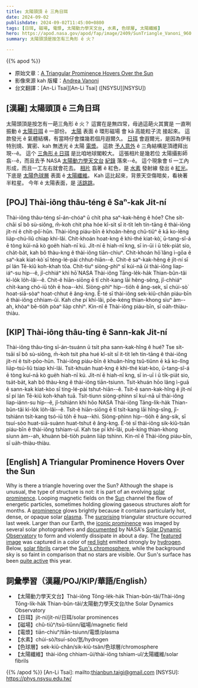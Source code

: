 ```yaml
---
title: 太陽頭頂 ê 三角日珥
date: 2024-09-02
publishdate: 2024-09-02T11:45:00+0800
tags: [日珥, 磁場, 電漿, 太陽動力學天文台, 水素, 色球層, 太陽纖維]
hero: https://apod.nasa.gov/apod/fap/image/2409/SunTriangle_Vanoni_960.jpg
summary: 太陽頭頂是按怎有三角形 ê 火？

---
```


{{% apod %}}

- 原始文章：[A Triangular Prominence Hovers Over the Sun](https://apod.nasa.gov/apod/ap240902.html)
- 影像來源 kah 版權：[Andrea Vanoni](https://www.instagram.com/astro.vano/)
- 台文翻譯：[An-Li Tsai][An-Li Tsai] ([NSYSU][NSYSU])

## [漢羅] 太陽頭頂 ê 三角日珥
太陽頭頂是按怎有一葩三角形 ê 火？
這實在是無四常，毋過這葩火其實是 一直咧振動 ê [太陽日珥][solar prominence] ê 一部份。
[太陽][Sun] 表面 ê 環形磁場 會 kā 高能粒子流 接起來。
這款發光 ê 氣體結構，有當時仔會擋幾若個月遐爾久。
[日珥][prominence] 會遐爾光，是因為伊有 特別燒、實密、kah 無透光 ê 太陽 [電漿][plasma]。
這款 [予人意外][surprising] ê 三角結構是頂禮拜出現--ê。
這个 [三角形 ê 日珥][iconic prominence] 是比咱地球閣較大。
這張相片是幾若位 太陽攝影師 翕--ê，而且去予 NASA [太陽動力學天文台][Solar Dynamic Observatory] [紀錄][documented] 落來--ê。
這个現象會 tī 一工內形成，而且一工左右就會花去。
[相片][featured image] 翕著 ê 紅色，是 [水素][hydrogen] 發射線 發出 ê [紅光][red light]。
下底是 [太陽色球層][Sun's chromosphere] 表面 ê [太陽纖維][solar fibrils]。
Kah 這比起來，背景天空傷暗矣，看袂著半粒星。
今年 ê 太陽表面，是 [活跳跳][quite active]。

## [POJ] Thài-iông thâu-téng ê Saⁿ-kak Ji̍t-ní
Thài-iông thâu-téng sī-án-chóaⁿ ū chi̍t pha saⁿ-kak-hêng ê hóe?
Che si̍t-chāi sī bô sù-siông, m̄-koh chit pha hóe kî-si̍t sī it-ti̍t leh tín-tāng ê thài-iông ji̍t-ní ê chi̍t-pō͘-hūn.
Thài-iông piáu-bīn ê khoân-hêng chû-tiûⁿ ē kā ko-lêng lia̍p-chú-liû chiap khí-lâi.
Chit-khoán hoat-kng ê khì-thé kiat-kò͘, ū-tang-sî-á ē tòng kúi-nā kò goe̍h hiah-nī kú.
Ji̍t-ní ē hiah-nī kng, sī in-ūi i ū te̍k-pia̍t sio, cha̍t-ba̍t, kah bô thàu-kng ê thài-iông tiān-chiuⁿ.
Chit-khoán hō͘ lâng ì-gōa ê saⁿ-kak kiat-kò͘ sī téng-lé-pài chhut-hiān--ê.
Chit-ê saⁿ-kak-hêng ê ji̍t-ní sī pí lán Tē-kiû koh-khah tōa.
Chit-tiuⁿ siòng-phìⁿ sī kúi-nā ūi thài-iông liap-iáⁿ-su hip--ê, jî-chhiáⁿ khì hō͘ NASA Thài-iông Tāng-le̍k-ha̍k Thian-bûn-tâi kì-lo̍k lo̍h-lâi--ê.
Chit-ê hiān-siōng ē tī chi̍t-kang lāi hêng-sêng, jî-chhiáⁿ chi̍t-kang chó-iū to̍h ē hoa--khì.
Siòng-phìⁿ hip--tio̍h ê âng-sek, sī chúi-sò͘ hoat-siā-sòaⁿ hoat-chhut ê âng-kng.
Ē-té sī thài-iông sek-kiû-chân piáu-bīn ê thài-iông chhiam-ûi.
Kah che pí khí-lâi, pōe-kéng thian-khong siuⁿ àm--ah, khòaⁿ bē-tio̍h pòaⁿ lia̍p chhiⁿ.
Kin-nî ê Thài-iông piáu-bīn, sī oa̍h-thiàu-thiàu.

## [KIP] Thài-iông thâu-tíng ê Sann-kak Ji̍t-ní
Thài-iông thâu-tíng sī-án-tsuánn ū tsi̍t pha sann-kak-hîng ê hué?
Tse si̍t-tsāi sī bô sù-siông, m̄-koh tsit pha hué kî-si̍t sī it-ti̍t leh tín-tāng ê thài-iông ji̍t-ní ê tsi̍t-pōo-hūn.
Thài-iông piáu-bīn ê khuân-hîng tsû-tiûnn ē kā ko-lîng lia̍p-tsú-liû tsiap khí-lâi.
Tsit-khuán huat-kng ê khì-thé kiat-kòo, ū-tang-sî-á ē tòng kuí-nā kò gue̍h hiah-nī kú.
Ji̍t-ní ē hiah-nī kng, sī in-uī i ū ti̍k-pia̍t sio, tsa̍t-ba̍t, kah bô thàu-kng ê thài-iông tiān-tsiunn.
Tsit-khuán hōo lâng ì-guā ê sann-kak kiat-kòo sī tíng-lé-pài tshut-hiān--ê.
Tsit-ê sann-kak-hîng ê ji̍t-ní sī pí lán Tē-kiû koh-khah tuā.
Tsit-tiunn siòng-phìnn sī kuí-nā uī thài-iông liap-iánn-su hip--ê, jî-tshiánn khì hōo NASA Thài-iông Tāng-li̍k-ha̍k Thian-bûn-tâi kì-lo̍k lo̍h-lâi--ê.
Tsit-ê hiān-siōng ē tī tsi̍t-kang lāi hîng-sîng, jî-tshiánn tsi̍t-kang tsó-iū to̍h ē hua--khì.
Siòng-phìnn hip--tio̍h ê âng-sik, sī tsuí-sòo huat-siā-suànn huat-tshut ê âng-kng.
Ē-té sī thài-iông sik-kiû-tsân piáu-bīn ê thài-iông tshiam-uî.
Kah tse pí khí-lâi, puē-kíng thian-khong siunn àm--ah, khuànn bē-tio̍h puànn lia̍p tshinn.
Kin-nî ê Thài-iông piáu-bīn, sī ua̍h-thiàu-thiàu.

## [English] A Triangular Prominence Hovers Over the Sun
Why is there a triangle hovering over the Sun?
Although the shape is unusual, the type of structure is not: it is part of an evolving [solar prominence][solar prominence].
Looping magnetic fields on the [Sun][Sun] channel the flow of energetic particles, sometimes holding glowing gaseous structures aloft for months.
A [prominence][prominence] glows brightly because it contains particularly hot, dense, or opaque solar [plasma][plasma].
The [surprising][surprising] triangular structure occurred last week.
Larger than our Earth, the [iconic prominence][iconic prominence] was imaged by several solar photographers and [documented][documented] by NASA's [Solar Dynamic Observatory][Solar Dynamic Observatory] to form and violently dissipate in about a day.
The [featured image][featured image] was captured in a color of [red light][red light] emitted strongly by [hydrogen][hydrogen].
Below, [solar fibrils][solar fibrils] carpet the [Sun's chromosphere][Sun's chromosphere], while the background sky is so faint in comparison that no stars are visible.
Our Sun's surface has been [quite active][quite active] this year.

## 詞彙學習（漢羅/POJ/KIP/華語/English）
- 【太陽動力學天文台】Thài-iông Tōng-le̍k-ha̍k Thian-bûn-tâi/Thài-iông Tōng-li̍k-ha̍k Thian-bûn-tâi/太陽動力學天文台/the Solar Dynamics Observatory
- 【日珥】ji̍t-ní/ji̍t-ní/日珥/solar prominences
- 【磁場】chû-tiûⁿ/tsû-tiûnn/磁場/magnetic field
- 【電漿】tiān-chiuⁿ/tiān-tsiunn/電漿/plasma
- 【水素】chúi-sò͘/tsuí-sòo/氫/hydrogen
- 【色球層】sek-kiû-chân/sik-kiû-tsân/色球層/chromosphere
- 【太陽纖維】thài-iông chhiam-ûi/thài-iông tshiam-uî/太陽纖維/solar fibrils

{{% /apod %}}
[An-Li Tsai]: mailto:thianbun.taigi@gmail.com
[NSYSU]: https://phys.nsysu.edu.tw/

[copyright]: https://apod.nasa.gov/apod/fap/lib/about_apod.html#srapply
[License3]: https://creativecommons.org/licenses/by/3.0/
[License2]:https://creativecommons.org/licenses/by-nc-nd/2.0/

[solar prominence]:https://en.wikipedia.org/wiki/Solar_prominence
[Sun]:https://science.nasa.gov/sun/
[prominence]:https://apod.nasa.gov/apod/ap180527.html
[plasma]:https://en.wikipedia.org/wiki/Plasma_(physics)
[surprising]:https://petsonme.com.au/blog//wp-content/uploads/2015/11/pugheadtilt.jpg
[iconic prominence]:https://apod.nasa.gov/apod/ap230801.html
[documented]:https://www.facebook.com/APOD.Sky/videos/1537986243787259
[Solar Dynamic Observatory]:https://sdo.gsfc.nasa.gov/
[featured image]:https://www.instagram.com/p/C_K1nhxMRrP/
[red light]:https://en.wikipedia.org/wiki/Hydrogen-alpha
[hydrogen]:https://periodic.lanl.gov/1.shtml
[solar fibrils]:https://apod.nasa.gov/apod/ap150217.html
[Sun's chromosphere]:https://solarscience.msfc.nasa.gov/chromos.shtml
[quite active]:https://apod.nasa.gov/apod/ap240615.html
